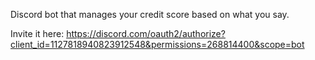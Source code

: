 Discord bot that manages your credit score based on what you say. 

Invite it here: https://discord.com/oauth2/authorize?client_id=1127818940823912548&permissions=268814400&scope=bot
